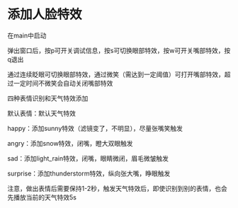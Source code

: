 # 添加人脸特效

在main中启动

弹出窗口后，按p可开关调试信息，按s可切换眼部特效，按w可开关嘴部特效，按q退出

通过连续眨眼可切换眼部特效，通过微笑（需达到一定阈值）可打开嘴部特效，超过一定时间不微笑会自动关闭嘴部特效



四种表情识别和天气特效添加

默认表情：默认天气特效

happy：添加sunny特效（滤镜变了，不明显），尽量张嘴笑触发

angry：添加snow特效，闭嘴，瞪大双眼触发

sad：添加light_rain特效，闭嘴，眼睛微闭，眉毛微皱触发

surprise：添加thunderstorm特效，纵向张大嘴，睁眼触发

注意，做出表情后需要保持1-2秒，触发天气特效后，即使识别到别的表情，也会先播放当前的天气特效5s